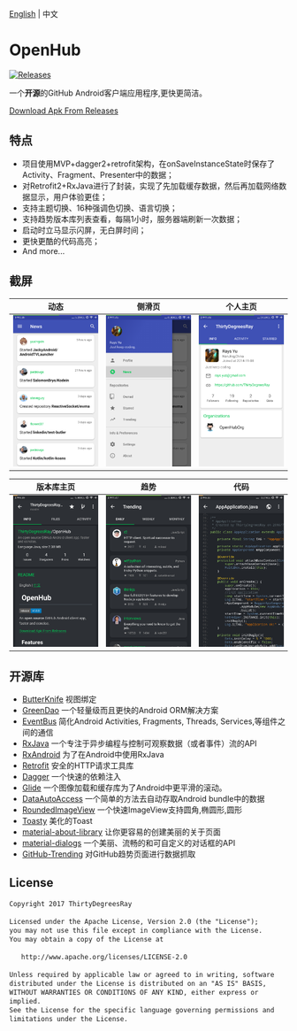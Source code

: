 [English](/README.md) | 中文
# OpenHub 
[![Releases](https://img.shields.io/github/release/ThirtyDegreesRay/OpenHub.svg)](https://github.com/ThirtyDegreesRay/OpenHub/releases/latest)

一个**开源**的GitHub Android客户端应用程序,更快更简洁。
<!-- ![OpenHub](https://github.com/ThirtyDegreesRay/OpenHub/raw/master/art/openhub.png) -->

[Download Apk From Releases](https://github.com/ThirtyDegreesRay/OpenHub/releases/latest)

## 特点
* 项目使用MVP+dagger2+retrofit架构，在onSaveInstanceState时保存了Activity、Fragment、Presenter中的数据；
* 对Retrofit2+RxJava进行了封装，实现了先加载缓存数据，然后再加载网络数据显示，用户体验更佳；
* 支持主题切换、16种强调色切换、语言切换；
* 支持趋势版本库列表查看，每隔1小时，服务器端刷新一次数据；
* 启动时立马显示闪屏，无白屏时间；
* 更快更酷的代码高亮；
* And more...

## 截屏

| 动态 | 侧滑页 | 个人主页 |
|:-:|:-:|:-:|
| ![news](/art/news.png?raw=true) | ![drawer](/art/drawer.png?raw=true) | ![profile](/art/profile.png?raw=true) |

| 版本库主页 | 趋势 | 代码 |
|:-:|:-:|:-:|
| ![repo](/art/repo.png?raw=true) | ![trending](/art/trending.png?raw=true) | ![code](/art/code.png?raw=true) |

## 开源库

* [ButterKnife](https://github.com/JakeWharton/butterknife) 视图绑定
* [GreenDao](https://github.com/greenrobot/greenDAO) 一个轻量级而且更快的Android ORM解决方案
* [EventBus](https://github.com/greenrobot/EventBus) 简化Android Activities, Fragments, Threads, Services,等组件之间的通信
* [RxJava](https://github.com/ReactiveX/RxJava) 一个专注于异步编程与控制可观察数据（或者事件）流的API
* [RxAndroid](https://github.com/ReactiveX/RxAndroid) 为了在Android中使用RxJava
* [Retrofit](https://github.com/square/retrofit) 安全的HTTP请求工具库
* [Dagger](https://github.com/google/dagger) 一个快速的依赖注入
* [Glide](https://github.com/bumptech/glide) 一个图像加载和缓存库为了Android中更平滑的滚动。
* [DataAutoAccess](https://github.com/ThirtyDegreesRay/DataAutoAccess) 一个简单的方法去自动存取Android bundle中的数据
* [RoundedImageView](https://github.com/vinc3m1/RoundedImageView) 一个快速ImageView支持圆角,椭圆形,圆形
* [Toasty](https://github.com/GrenderG/Toasty) 美化的Toast
* [material-about-library](https://github.com/daniel-stoneuk/material-about-library) 让你更容易的创建美丽的关于页面
* [material-dialogs](https://github.com/afollestad/material-dialogs) 一个美丽、流畅的和可自定义的对话框的API
* [GitHub-Trending](https://github.com/thedillonb/GitHub-Trending) 对GitHub趋势页面进行数据抓取

## License
    Copyright 2017 ThirtyDegreesRay
    
    Licensed under the Apache License, Version 2.0 (the "License");
    you may not use this file except in compliance with the License.
    You may obtain a copy of the License at
    
       http://www.apache.org/licenses/LICENSE-2.0
    
    Unless required by applicable law or agreed to in writing, software
    distributed under the License is distributed on an "AS IS" BASIS,
    WITHOUT WARRANTIES OR CONDITIONS OF ANY KIND, either express or implied.
    See the License for the specific language governing permissions and
    limitations under the License.



